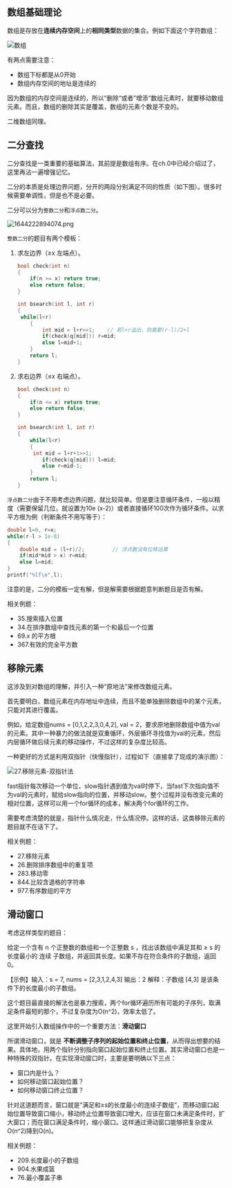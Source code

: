 ## 数组基础理论

数组是存放在**连续内存空间**上的**相同类型**数据的集合。例如下面这个字符数组：

![数组](https://code-thinking.cdn.bcebos.com/pics/算法通关数组.png)

有两点需要注意：

- 数组下标都是从0开始
- 数组内存空间的地址是连续的

因为数组的内存空间是连续的，所以“删除“或者”增添“数组元素时，就要移动数组元素。而且，数组的删除其实是覆盖，数组的元素个数是不变的。

二维数组同理。



## 二分查找

二分查找是一类重要的基础算法，其前提是数组有序。在ch.0中已经介绍过了，这里再沾一遍增强记忆。

二分的本质是处理边界问题，分开的两段分别满足不同的性质（如下图）。很多时候需要单调性，但是也不是必要。

二分可以分为`整数二分`和`浮点数二分`。

![1644222894074.png](https://s2.loli.net/2022/02/16/9gEc1rWk3VtmCRP.png)

`整数二分`的题目有两个模板：

1. 求左边界（≥x 左端点）。

   ```c++
   bool check(int n)
   {
       if(n >= x) return true;
       else return false;
   }
   
   int bsearch(int l, int r)
   {
   	while(l<r)
       {
           int mid = l+r>>1;    // 若l+r溢出，则需要(r-l)/2+l
           if(check(q[mid])) r=mid;
           else l=mid+1;
       }
       return l;
   }
   ```

2. 求右边界（≤x 右端点）。

   ```c++
   bool check(int n)
   {
       if(n <= x) return true;
       else return false;
   }
   
   int bsearch(int l, int r)
   {
       while(l<r)
       {
   		int mid = l+r+1>>1;
           if(check(q[mid])) l=mid;
           else r=mid-1;
       }
       return l;
   }
   ```

`浮点数二分`由于不用考虑边界问题，就比较简单。但是要注意循环条件，一般以精度（需要保留几位，就设置为10e (x-2)）或者直接循环100次作为循环条件。以求平方根为例（判断条件不用写等于）：

```c++
double l=0, r=x;
while(r-l > 1e-8)
{
    double mid = (l+r)/2;         // 浮点数没有位移运算
    if(mid*mid > x) r=mid;
    else l=mid;
}
printf("%lf\n",l);
```

注意的是，二分的模板一定有解，但是解需要根据题意判断题目是否有解。

相关例题：

- 35.搜索插入位置
- 34.在排序数组中查找元素的第一个和最后一个位置
- 69.x 的平方根
- 367.有效的完全平方数



## 移除元素

这涉及到对数组的理解，并引入一种“原地法”来修改数组元素。

首先要明白，数组元素在内存地址中连续，而且不能单独删除数组中的某个元素，只能对其进行覆盖。

例如，给定数组nums = [0,1,2,2,3,0,4,2], val = 2，要求原地删除数组中值为val的元素。其中一种暴力的做法就是双重循环，外层循环寻找值为val的元素，然后内层循环做后续元素的移动操作，不过这样的复杂度比较高。

一种更好的方式是利用双指针（快慢指针），过程如下（直接拿了现成的演示图）：

![27.移除元素-双指针法](https://code-thinking.cdn.bcebos.com/gifs/27.移除元素-双指针法.gif)

fast指针每次移动一个单位，slow指针遇到值为val时停下，当fast下次指向值不为val的元素时，赋给slow指向的位置，并移动slow。整个过程并没有改变元素的相对位置，这样可以用一个for循环的成本，解决两个for循环的工作。

需要考虑清楚的就是，指针什么情况走，什么情况停。这样的话，这类移除元素的题目就不在话下了。

相关例题：

- 27.移除元素
- 26.删除排序数组中的重复项
- 283.移动零
- 844.比较含退格的字符串
- 977.有序数组的平方



## 滑动窗口

考虑这样类型的题目：

给定一个含有 n 个正整数的数组和一个正整数 s ，找出该数组中满足其和 ≥ s 的长度最小的 连续 子数组，并返回其长度。如果不存在符合条件的子数组，返回 0。

【示例】输入：s = 7, nums = [2,3,1,2,4,3] 输出：2 解释：子数组 [4,3] 是该条件下的长度最小的子数组。

这个题目最直接的解法也是暴力搜索，两个for循环遍历所有可能的子序列，取满足条件最短的那个，不过复杂度为O(n^2)，效率太低了。

这里开始引入数组操作中的一个重要方法：**滑动窗口**

所谓滑动窗口，就是 **不断调整子序列的起始位置和终止位置**，从而得出想要的结果。具体地，用两个指针分别指向窗口起始位置和终止位置。其实滑动窗口也是一种特殊的双指针。在实现滑动窗口时，主要是要明确以下三点：

- 窗口内是什么？
- 如何移动窗口起始位置？
- 如何移动窗口终止位置？

针对这道题而言，窗口就是“满足和≥s的长度最小的连续子数组”，而移动窗口起始位置导致窗口缩小，移动终止位置导致窗口增大，应该在窗口未满足条件时，扩大窗口；而在窗口满足条件时，缩小窗口。这样通过滑动窗口能够把复杂度从O(n^2)降到O(n)。

相关例题：

- 209.长度最小的子数组
- 904.水果成篮
- 76.最小覆盖子串

